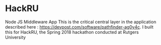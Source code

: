 # HackRU
Node JS Middleware App
This is the critical central layer in the application described here : https://devpost.com/software/pathfinder-ag0y4c. I built this for HackRU, the Spring 2018 hackathon conducted at Rutgers University
